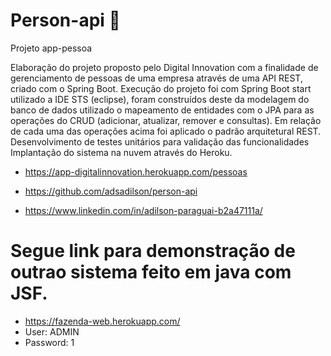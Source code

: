 # Person-api 🧍

Projeto app-pessoa

Elaboração do projeto proposto pelo Digital Innovation com a finalidade de gerenciamento de pessoas de uma empresa através de uma API REST, criado com o Spring Boot. Execução do projeto foi com Spring Boot start utilizado a IDE STS (eclipse), foram construídos deste da modelagem do banco de dados utilizado o mapeamento de entidades com o JPA para as operações do CRUD (adicionar, atualizar, remover e consultas). Em relação de cada uma das operações acima foi aplicado o padrão arquitetural REST. Desenvolvimento de testes unitários para validação das funcionalidades Implantação do sistema na nuvem através do Heroku.

* https://app-digitalinnovation.herokuapp.com/pessoas

* https://github.com/adsadilson/person-api

* https://www.linkedin.com/in/adilson-paraguai-b2a47111a/

# Segue link para demonstração de outrao sistema feito em java com JSF. 
* https://fazenda-web.herokuapp.com/
* User: ADMIN 
* Password: 1 
